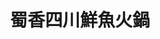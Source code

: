 ---
title: "蜀香四川鮮魚火鍋"
description: "蜀香四川鮮魚火鍋"
layout: shop
keywords:
  - 美食競賽
  - 台灣美食
  - 美食精選
datePublished: "2025-06-30"
dateModified: "2025-07-07"
city: "宜蘭縣"
district: "宜蘭市"
address: "宜蘭縣宜蘭市新興路117號"
phone: "0920938107"
geo: "24.761584382284113, 121.75684242558307"
google_map: "https://maps.app.goo.gl/9Kd9zYXcBoYpLxRY8"
footinder: "https://footinder.com.tw/%E5%AE%9C%E8%98%AD%E7%B8%A3%E5%AE%9C%E8%98%AD%E5%B8%82/102230/"
official: "https://www.facebook.com/SHAsiang/"
award:
  - name: "500盤"
    year: "2024"
    entries:
      - dishes:
          - "蜀香四川鮮魚火鍋"

---